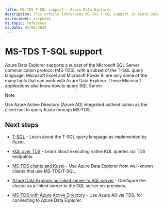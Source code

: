 ```yaml
---
title: MS-TDS T-SQL support - Azure Data Explorer
description: This article introduces MS-TDS T-SQL support in Azure Data Explorer.
ms.reviewer: orspodek
ms.topic: reference
ms.date: 05/06/2019
---
```

# MS-TDS T-SQL support

Azure Data Explorer supports a subset of the Microsoft SQL Server communication protocol (MS-TDS),
with a subset of the T-SQL query language. Microsoft Excel and Microsoft Power BI are only some of the many tools that can work with Azure Data Explorer. These Microsoft applications also know how to query SQL Server.

> [!NOTE]
> Use Azure Active Directory (Azure AD) integrated authentication as the client tool to query Kusto through MS-TDS.

## Next steps

* [T-SQL](./t-sql.md) - Learn about the T-SQL query language as implemented by Kusto. 

* [KQL over TDS](./tdskql.md) - Learn about executing native KQL queries via TDS endpoints.

* [MS-TDS clients and Kusto](./clients.md) - Use Azure Data Explorer from well-known clients that use MS-TDS/T-SQL.

* [Azure Data Explorer as linked server to SQL server](./linkedserver.md) - Configure the cluster as a linked server to the SQL server on-premises. 

* [MS-TDS with Azure Active Directory](./aad.md) - Use Azure AD via TDS, for connecting to Azure Data Explorer.
